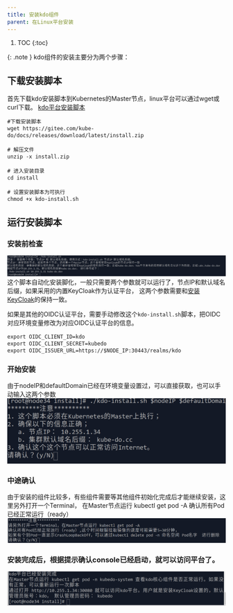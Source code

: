 ```yaml
---
title: 安装kdo组件
parent: 在Linux平台安装
---
```



1. TOC
{:toc}


{: .note }
kdo组件的安装主要分为两个步骤：


## 下载安装脚本
首先下载kdo安装脚本到Kubernetes的Master节点，linux平台可以通过wget或curl下载。
[kdo平台安装脚本](https://gitee.com/kube-do/docs/releases/download/latest/install.zip)

```shell
#下载安装脚本
wget https://gitee.com/kube-do/docs/releases/download/latest/install.zip

# 解压文件
unzip -x install.zip

# 进入安装目录
cd install

# 设置安装脚本为可执行 
chmod +x kdo-install.sh  
```


## 运行安装脚本

### 安装前检查
![](imgs/install-help.png)
这个脚本自动化安装脚化，一般只需要两个参数就可以运行了，节点IP和默认域名后缀，如果采用的内置KeyCloak作为认证平台，
这两个参数需要和[安装KeyCloak](../keycloak#安装keycloak)的保持一致。

如果是其他的OIDC认证平台，需要手动修改这个`kdo-install.sh`脚本，把OIDC对应环境变量修改为对应OIDC认证平台的信息。

```shell
export OIDC_CLIENT_ID=kdo
export OIDC_CLIENT_SECRET=kubedo
export OIDC_ISSUER_URL=https://$NODE_IP:30443/realms/kdo
```

### 开始安装
由于nodeIP和defaultDomain已经在环境变量设置过，可以直接获取，也可以手动输入这两个参数
![](imgs/start-install.png)

### 中途确认
由于安装的组件比较多，有些组件需要等其他组件初始化完成后才能继续安装，这里另外打开一个Terminal，
在Master节点运行 kubectl get pod -A 确认所有Pod已经正常运行（ready）
![](imgs/wait-install.png)

### 安装完成后，根据提示确认console已经启动，就可以访问平台了。
![](imgs/after-install.png)